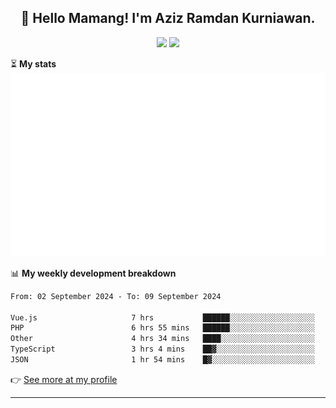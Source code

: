 <h2 align="center">👋 Hello Mamang! I'm Aziz Ramdan Kurniawan.</h2>  
<p align="center">
  <img src="https://komarev.com/ghpvc/?username=azizramdan">
  <img src="https://wakatime.com/badge/user/90056fa0-4c31-4eca-954e-2a3ac05896f9.svg">
</p>
    
⏳ **My stats**  
![](https://raw.githubusercontent.com/azizramdan/github-stats/master/generated/overview.svg#gh-dark-mode-only)

📊 **My weekly development breakdown**
<!--START_SECTION:waka-->

```txt
From: 02 September 2024 - To: 09 September 2024

Vue.js                     7 hrs           ██████░░░░░░░░░░░░░░░░░░░   24.21 %
PHP                        6 hrs 55 mins   ██████░░░░░░░░░░░░░░░░░░░   23.92 %
Other                      4 hrs 34 mins   ████░░░░░░░░░░░░░░░░░░░░░   15.81 %
TypeScript                 3 hrs 4 mins    ██▓░░░░░░░░░░░░░░░░░░░░░░   10.64 %
JSON                       1 hr 54 mins    █▓░░░░░░░░░░░░░░░░░░░░░░░   06.61 %
```

<!--END_SECTION:waka-->
👉 [See more at my profile](https://wakatime.com/@azizramdan)
***
